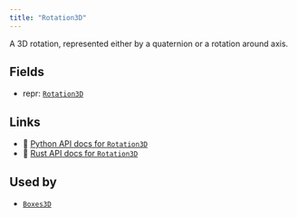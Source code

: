```yaml
---
title: "Rotation3D"
---
```


A 3D rotation, represented either by a quaternion or a rotation around axis.

## Fields

* repr: [`Rotation3D`](../datatypes/rotation3d.md)

## Links
 * 🐍 [Python API docs for `Rotation3D`](https://ref.rerun.io/docs/python/nightly/package/rerun/components/rotation3d/)
 * 🦀 [Rust API docs for `Rotation3D`](https://docs.rs/rerun/0.9.0-alpha.6/rerun/components/struct.Rotation3D.html)


## Used by

* [`Boxes3D`](../archetypes/boxes3d.md)
